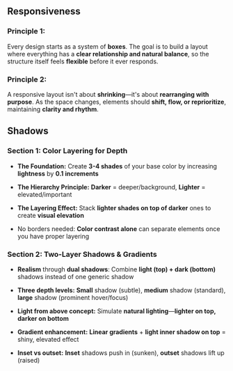 Responsiveness
--------------

### Principle 1:

Every design starts as a system of **boxes**. The goal is to build a layout where everything has a **clear relationship and natural balance**, so the structure itself feels **flexible** before it ever responds.

### Principle 2:

A responsive layout isn't about **shrinking**—it's about **rearranging with purpose**. As the space changes, elements should **shift, flow, or reprioritize**, maintaining **clarity and rhythm**.

Shadows
-------

### Section 1: Color Layering for Depth

*   **The Foundation:** Create **3-4 shades** of your base color by increasing **lightness** by **0.1 increments**
    
*   **The Hierarchy Principle:** **Darker** = deeper/background, **Lighter** = elevated/important
    
*   **The Layering Effect:** Stack **lighter shades on top of darker** ones to create **visual elevation**
    
*   No borders needed: **Color contrast alone** can separate elements once you have proper layering
    

### Section 2: Two-Layer Shadows & Gradients

*   **Realism** through **dual shadows**: Combine **light (top) + dark (bottom)** shadows instead of one generic shadow
    
*   **Three depth levels:** **Small** shadow (subtle), **medium** shadow (standard), **large** shadow (prominent hover/focus)
    
*   **Light from above concept:** Simulate **natural lighting**—**lighter on top, darker on bottom**
    
*   **Gradient enhancement:** **Linear gradients** + **light inner shadow on top** = shiny, elevated effect
    
*   **Inset vs outset:** **Inset** shadows push in (sunken), **outset** shadows lift up (raised)